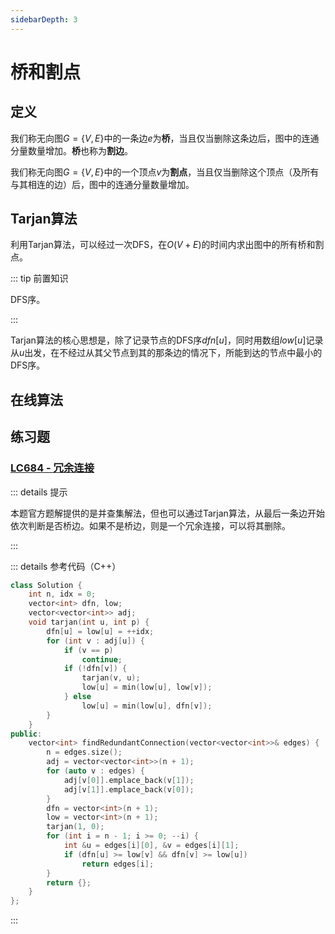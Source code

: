 ```yaml
---
sidebarDepth: 3
---
```


# 桥和割点

## 定义

我们称无向图$G=\{V,E\}$中的一条边$e$为**桥**，当且仅当删除这条边后，图中的连通分量数量增加。**桥**也称为**割边**。

我们称无向图$G=\{V,E\}$中的一个顶点$v$为**割点**，当且仅当删除这个顶点（及所有与其相连的边）后，图中的连通分量数量增加。

## Tarjan算法

利用Tarjan算法，可以经过一次DFS，在$O(V+E)$的时间内求出图中的所有桥和割点。

::: tip 前置知识

DFS序。

:::

Tarjan算法的核心思想是，除了记录节点的DFS序$dfn[u]$，同时用数组$low[u]$记录从$u$出发，在不经过从其父节点到其的那条边的情况下，所能到达的节点中最小的DFS序。

## 在线算法

## 练习题

### [LC684 - 冗余连接](https://leetcode.cn/problems/redundant-connection/)

::: details 提示

本题官方题解提供的是并查集解法，但也可以通过Tarjan算法，从最后一条边开始依次判断是否桥边。如果不是桥边，则是一个冗余连接，可以将其删除。

:::

::: details 参考代码（C++）

```cpp
class Solution {
    int n, idx = 0;
    vector<int> dfn, low;
    vector<vector<int>> adj;
    void tarjan(int u, int p) {
        dfn[u] = low[u] = ++idx;
        for (int v : adj[u]) {
            if (v == p)
                continue;
            if (!dfn[v]) {
                tarjan(v, u);
                low[u] = min(low[u], low[v]);
            } else
                low[u] = min(low[u], dfn[v]);
        }
    }
public:
    vector<int> findRedundantConnection(vector<vector<int>>& edges) {
        n = edges.size();
        adj = vector<vector<int>>(n + 1);
        for (auto v : edges) {
            adj[v[0]].emplace_back(v[1]);
            adj[v[1]].emplace_back(v[0]);
        }
        dfn = vector<int>(n + 1);
        low = vector<int>(n + 1);
        tarjan(1, 0);
        for (int i = n - 1; i >= 0; --i) {
            int &u = edges[i][0], &v = edges[i][1];
            if (dfn[u] >= low[v] && dfn[v] >= low[u])
                return edges[i];
        }
        return {};
    }
};
```

:::
